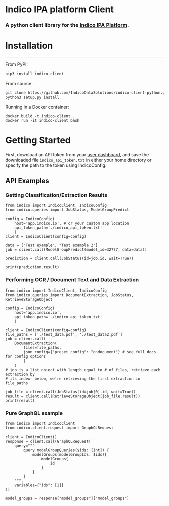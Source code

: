 # Indico IPA platform Client
### A python client library for the [Indico IPA Platform](https://app.indico.io/).

# Installation
--------------
From PyPI:
```bash
pip3 install indico-client
```

From source:
```bash
git clone https://github.com/IndicoDataSolutions/indico-client-python.git
python3 setup.py install
```

Running in a Docker container:
```
docker build -t indico-client .
docker run -it indico-client bash
```

# Getting Started

First, download an API token from your [user dashboard](https://app.indico.io/auth/user), and save the downloaded file `indico_api_token.txt` in either your home directory or specify the path to the token using IndicoConfig.

## API Examples

### Getting Classification/Extraction Results
```python3
from indico import IndicoClient, IndicoConfig
from indico.queries import JobStatus, ModelGroupPredict

config = IndicoConfig(
    host='app.indico.io', # or your custom app location
    api_token_path='./indico_api_token.txt'
    )
client = IndicoClient(config=config)

data = ["Test example", "Test example 2"]
job = client.call(ModelGroupPredict(model_id=32777, data=data))

prediction = client.call(JobStatus(id=job.id, wait=True))

print(prediction.result)
```

### Performing OCR / Document Text and Data Extraction
``` python3 
from indico import IndicoClient, IndicoConfig
from indico.queries import DocumentExtraction, JobStatus, RetrieveStorageObject

config = IndicoConfig(
    host='app.indico.io',
    api_token_path='./indico_api_token.txt'
    )

client = IndicoClient(config=config)
file_paths = ['./test_data.pdf', './test_data2.pdf']
job = client.call(
    DocumentExtraction(
        files=file_paths, 
        json_config={"preset_config": "ondocument"} # see full docs for config options
        )
    )
# job is a list object with length equal to # of files, retrieve each extraction by 
# its index- below, we're retrieving the first extraction in file_paths

job_file = client.call(JobStatus(id=job[0].id, wait=True))
result = client.call(RetrieveStorageObject(job_file.result))
print(result)
```

### Pure GraphQL example
```
from indico import IndicoClient
from indico.client.request import GraphQLRequest

client = IndicoClient()
response = client.call(GraphQLRequest(
    query="""
        query modelGroupQueries($ids: [Int]) {
	        modelGroups(modelGroupIds: $ids){
                modelGroups{
                    id
                }
            }
        }
    """, 
    variables={"ids": [1]}
))

model_groups = response["model_groups"]["model_groups"]
```

